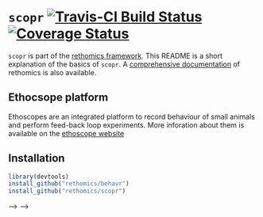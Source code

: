 # `scopr` [![Travis-CI Build Status](https://travis-ci.org/rethomics/scopr.svg?branch=master)](https://travis-ci.org/rethomics/scopr)[![Coverage Status](https://img.shields.io/codecov/c/github/rethomics/scopr/master.svg)](https://codecov.io/github/scopr/behavr?branch=master)

<!-- [![AppVeyor Build Status](https://ci.appveyor.com/api/projects/status/github/tidyverse/hms?branch=master&svg=true)](https://ci.appveyor.com/project/tidyverse/hms)  -->

<!-- [![Coverage Status](https://img.shields.io/codecov/c/github/tidyverse/hms/master.svg)](https://codecov.io/github/tidyverse/hms?branch=master) [![CRAN_Status_Badge](http://www.r-pkg.org/badges/version/hms)](https://cran.r-project.org/package=hms) -->

`scopr` is part of the [rethomics framework](todo.html).
This README is a short explanation of the basics of `scopr`.
A [comprehensive documentation](todo.html) of rethomics is also available.

## Ethocsope platform
Ethoscopes are an integrated platform to record behaviour of small animals and perform feed-back loop experiments. More inforation about them is available on the [ethoscope website](http://gilestrolab.github.io/ethoscope/)


## Installation


```r
library(devtools)
install_github("rethomics/behavr")
install_github("rethomics/scopr")
```


<!-- ## Ethoscope results -->

<!-- Since ethoscopes is designed for high-throughput experiments, it is likely that you will run many machines with several animals in each. You will also run both concurrent and successive experiments. -->
<!-- You may also have to put together data acquiered in several labs. -->
<!-- In this context, it is crucial to be able to retreive each experiment unambiguisly. -->
<!-- Ethoscopes solves this problem by organising files in a canonical directory structure (see the [ethoscope user manual](https://qgeissmann.gitbooks.io/ethoscope-manual/content/administration-and-maintenance/backing-up-data.html)).  -->
<!-- `scopr` offers a transparent way, based on a **query system**, for users load their data without this underlying structure. This means each animal can be associeated with arbitrary metavariables and loaded for subsequent analysis. -->

<!-- ## Let's build a query -->

<!-- TODO -->

<!-- ## Using the query to load the data -->

<!-- TODO -->

<!-- ### The raw data -->

<!-- TODO -->

<!-- ### Align to circadian time -->

<!-- TODO -->

<!-- ### Analyse data upon loading -->

<!-- TODO -->

<!-- ## Listing available files -->

<!-- TODO -->

<!-- ## Metadata -->

<!-- TODO -->

<!-- ## Going further -->


<!-- ## Going further -->

<!-- * [behavr](https://github.com/rethomics/behavr) -- to manipulate the data (create new variable/meta-variables) -->
<!-- <!-- * [damr](https://github.com/rethomics/damr) -- to load data from the DAM2 system --> -->
<!-- <!-- * [scopr](https://github.com/rethomics/scopr) -- to load data from the [ethoscope](http://gilestrolab.github.io/ethoscope/) system --> -->
<!-- * [ggetho](https://github.com/rethomics/ggetho) -- to plot visualise the data -->
<!-- * [sleepr](https://github.com/rethomics/sleepr) -- to perform sleep and circadian rythm analysis -->

